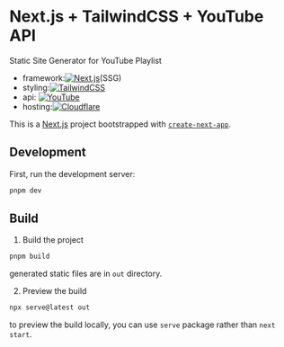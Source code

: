# Next.js + TailwindCSS + YouTube API

Static Site Generator for YouTube Playlist

- framework:[![Next.js](https://img.shields.io/badge/Next.js-black?logo=next.js&logoColor=white)](#)(SSG)
- styling:[![TailwindCSS](https://img.shields.io/badge/Tailwind%20CSS-%2338B2AC.svg?logo=tailwind-css&logoColor=white)](#)
- api: [![YouTube](https://img.shields.io/badge/YouTube-%23FF0000.svg?logo=YouTube&logoColor=white)](#)
- hosting:[![Cloudflare](https://img.shields.io/badge/Cloudflare-F38020?logo=Cloudflare&logoColor=white)](#)

This is a [Next.js](https://nextjs.org/) project bootstrapped with [`create-next-app`](https://github.com/vercel/next.js/tree/canary/packages/create-next-app).

## Development

First, run the development server:

```bash
pnpm dev
```

## Build

1. Build the project

```bash
pnpm build
```

generated static files are in `out` directory.

2. Preview the build

```bash
npx serve@latest out
```

to preview the build locally, you can use `serve` package rather than `next start`.
